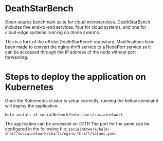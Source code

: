 # DeathStarBench

Open-source benchmark suite for cloud microservices. DeathStarBench includes five end-to-end services, four for cloud systems, and one for cloud-edge systems running on drone swarms. 

This is a fork of the official DeathStarBench repository. Modifications have been made to convert the nginx-thrift service to a NodePort service so it can be accessed through the IP address of the node without port forwarding.

# Steps to deploy the application on Kubernetes
Once the Kubernetes cluster is setup correctly, running the below command will deploy the application.
```
helm install v1 socialNetwork/helm-chart/socialnetwork
```
The application can be accessed on <IP>:31111
The port for the same can be configured in the following file: `socialNetwork/helm-chart/socialnetwork/charts/nginx-thrift/values.yaml`
